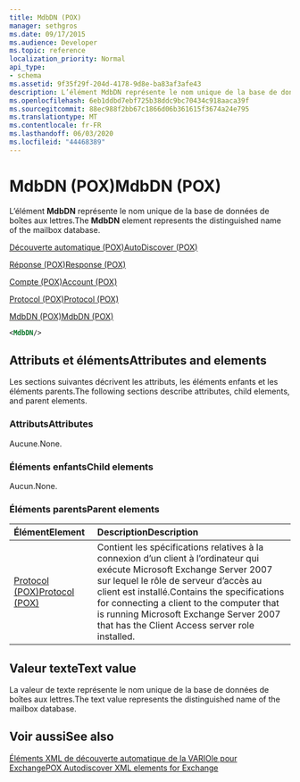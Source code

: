 ```yaml
---
title: MdbDN (POX)
manager: sethgros
ms.date: 09/17/2015
ms.audience: Developer
ms.topic: reference
localization_priority: Normal
api_type:
- schema
ms.assetid: 9f35f29f-204d-4178-9d8e-ba83af3afe43
description: L’élément MdbDN représente le nom unique de la base de données de boîtes aux lettres.
ms.openlocfilehash: 6eb1ddbd7ebf725b38ddc9bc70434c918aaca39f
ms.sourcegitcommit: 88ec988f2bb67c1866d06b361615f3674a24e795
ms.translationtype: MT
ms.contentlocale: fr-FR
ms.lasthandoff: 06/03/2020
ms.locfileid: "44468389"
---
```

# <a name="mdbdn-pox"></a><span data-ttu-id="554a7-103">MdbDN (POX)</span><span class="sxs-lookup"><span data-stu-id="554a7-103">MdbDN (POX)</span></span>

<span data-ttu-id="554a7-104">L’élément **MdbDN** représente le nom unique de la base de données de boîtes aux lettres.</span><span class="sxs-lookup"><span data-stu-id="554a7-104">The **MdbDN** element represents the distinguished name of the mailbox database.</span></span> 
  
[<span data-ttu-id="554a7-105">Découverte automatique (POX)</span><span class="sxs-lookup"><span data-stu-id="554a7-105">AutoDiscover (POX)</span></span>](autodiscover-pox.md)
  
[<span data-ttu-id="554a7-106">Réponse (POX)</span><span class="sxs-lookup"><span data-stu-id="554a7-106">Response (POX)</span></span>](response-pox.md)
  
[<span data-ttu-id="554a7-107">Compte (POX)</span><span class="sxs-lookup"><span data-stu-id="554a7-107">Account (POX)</span></span>](account-pox.md)
  
[<span data-ttu-id="554a7-108">Protocol (POX)</span><span class="sxs-lookup"><span data-stu-id="554a7-108">Protocol (POX)</span></span>](protocol-pox.md)
  
[<span data-ttu-id="554a7-109">MdbDN (POX)</span><span class="sxs-lookup"><span data-stu-id="554a7-109">MdbDN (POX)</span></span>](mdbdn-pox.md)
  
```xml
<MdbDN/>
```

## <a name="attributes-and-elements"></a><span data-ttu-id="554a7-110">Attributs et éléments</span><span class="sxs-lookup"><span data-stu-id="554a7-110">Attributes and elements</span></span>

<span data-ttu-id="554a7-111">Les sections suivantes décrivent les attributs, les éléments enfants et les éléments parents.</span><span class="sxs-lookup"><span data-stu-id="554a7-111">The following sections describe attributes, child elements, and parent elements.</span></span>
  
### <a name="attributes"></a><span data-ttu-id="554a7-112">Attributs</span><span class="sxs-lookup"><span data-stu-id="554a7-112">Attributes</span></span>

<span data-ttu-id="554a7-113">Aucune.</span><span class="sxs-lookup"><span data-stu-id="554a7-113">None.</span></span>
  
### <a name="child-elements"></a><span data-ttu-id="554a7-114">Éléments enfants</span><span class="sxs-lookup"><span data-stu-id="554a7-114">Child elements</span></span>

<span data-ttu-id="554a7-115">Aucun.</span><span class="sxs-lookup"><span data-stu-id="554a7-115">None.</span></span>
  
### <a name="parent-elements"></a><span data-ttu-id="554a7-116">Éléments parents</span><span class="sxs-lookup"><span data-stu-id="554a7-116">Parent elements</span></span>

|<span data-ttu-id="554a7-117">**Élément**</span><span class="sxs-lookup"><span data-stu-id="554a7-117">**Element**</span></span>|<span data-ttu-id="554a7-118">**Description**</span><span class="sxs-lookup"><span data-stu-id="554a7-118">**Description**</span></span>|
|:-----|:-----|
|[<span data-ttu-id="554a7-119">Protocol (POX)</span><span class="sxs-lookup"><span data-stu-id="554a7-119">Protocol (POX)</span></span>](protocol-pox.md) <br/> |<span data-ttu-id="554a7-120">Contient les spécifications relatives à la connexion d’un client à l’ordinateur qui exécute Microsoft Exchange Server 2007 sur lequel le rôle de serveur d’accès au client est installé.</span><span class="sxs-lookup"><span data-stu-id="554a7-120">Contains the specifications for connecting a client to the computer that is running Microsoft Exchange Server 2007 that has the Client Access server role installed.</span></span>  <br/> |
   
## <a name="text-value"></a><span data-ttu-id="554a7-121">Valeur texte</span><span class="sxs-lookup"><span data-stu-id="554a7-121">Text value</span></span>

<span data-ttu-id="554a7-122">La valeur de texte représente le nom unique de la base de données de boîtes aux lettres.</span><span class="sxs-lookup"><span data-stu-id="554a7-122">The text value represents the distinguished name of the mailbox database.</span></span>
  
## <a name="see-also"></a><span data-ttu-id="554a7-123">Voir aussi</span><span class="sxs-lookup"><span data-stu-id="554a7-123">See also</span></span>



[<span data-ttu-id="554a7-124">Éléments XML de découverte automatique de la VARIOle pour Exchange</span><span class="sxs-lookup"><span data-stu-id="554a7-124">POX Autodiscover XML elements for Exchange</span></span>](pox-autodiscover-xml-elements-for-exchange.md)

